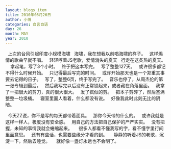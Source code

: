 ```yaml
---
layout: blogs_item
title: 2010年05月26日
author: 小傅
categories: 自言自语
day: 26
month: MAY
year: 2010
---
```




&nbsp;
上次的台风引起印度小规模海啸
&nbsp;&nbsp;海啸，我在想我以前唱海啸的样子。
&nbsp;
这样煽情的歌曲早就不唱。
&nbsp; 轻轻哼着JS老歌，爱情消失的夏天
&nbsp; 行走在这炙热的夏天。
&nbsp;
&nbsp; 拿起笔，写了3个小时。
&nbsp; 终于把这本写完。
&nbsp; 写了整整127天。
&nbsp; 或许很多都记不得什么时候开始。
&nbsp; 只记得最后写完的时间。
&nbsp; 或许开始那天也是一个郑重其事要去记得的日子。
&nbsp; 写了，整整6页，终于写完了。
&nbsp; 音乐也停了，从周杰伦的第一张专辑到最后。
&nbsp; 然后我写完以后没有正常锁起来，或者藏在角落里面。
&nbsp; 我拿了一把很大的剪刀，真的很大很大。
&nbsp; 发了疯似的剪。
&nbsp; 把本子剪碎了，然后塞满整整一垃圾桶。
&nbsp; 寝室里面人看着，什么都没有说。
&nbsp; 好像我此时此刻无比的阴暗。

&nbsp;
今天ZZ说，你不是写的每天都带着面具。
&nbsp; 那你今天带的什么的。
&nbsp; 或许我就是这样一样人，极度没有安全感。
&nbsp; 用自己的方法把自己保护的严严实实。
&nbsp; 没有把握，未知的事情我就会蜷缩起来。
&nbsp;
&nbsp;
很多人都看不懂我写的字，看不懂字里行间里面意思。
&nbsp; 还有有些话，也需要些缘分才看的到。
&nbsp;
&nbsp; 静静的听着JS的老歌，沉淀一下，然后去睡觉。
&nbsp;
&nbsp;
就好像一盏灯永远也不会明了。
&nbsp;
&nbsp;
&nbsp;


